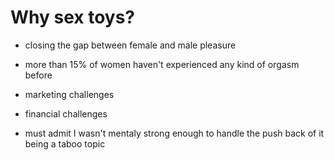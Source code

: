 # Why sex toys?

 - closing the gap between female and male pleasure
 - more than 15% of women haven't experienced any kind of orgasm before 

 - marketing challenges
 - financial challenges
 - must admit I wasn't mentaly strong enough to handle the push back of it being a taboo topic
